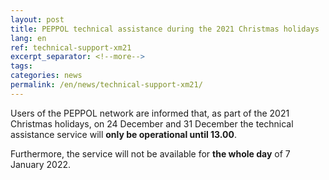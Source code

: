 ```yaml
---
layout: post
title: PEPPOL technical assistance during the 2021 Christmas holidays
lang: en
ref: technical-support-xm21
excerpt_separator: <!--more-->
tags:
categories: news
permalink: /en/news/technical-support-xm21/
---
```


Users of the PEPPOL network are informed that, as part of the 2021 Christmas holidays, on 24 December and 31 December the technical assistance service will **only be operational until 13.00**.

Furthermore, the service will not be available for **the whole day** of 7 January 2022.
